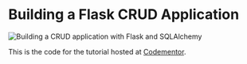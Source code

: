 # Building a Flask CRUD Application

![Building a CRUD application with Flask and SQLAlchemy](https://cdn.filestackcontent.com/oADq2ADdR2mYaUIMkqew)

This is the code for the tutorial hosted at [Codementor](https://www.codementor.io/garethdwyer/building-a-crud-application-with-flask-and-sqlalchemy-dm3wv7yu2).


